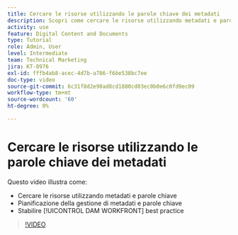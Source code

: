 ```yaml
---
title: Cercare le risorse utilizzando le parole chiave dei metadati
description: Scopri come cercare le risorse utilizzando metadati e parole chiave, pianificare la gestione di metadati e parole chiave e stabilire [!UICONTROL DAM WORKFRONT] best practice.
activity: use
feature: Digital Content and Documents
type: Tutorial
role: Admin, User
level: Intermediate
team: Technical Marketing
jira: KT-8976
exl-id: fffb4ab8-acec-4d7b-a786-f6be538bc7ee
doc-type: video
source-git-commit: 6c31f8d2e98ad8cd1880cd03ec0b0e6c0fd9ec09
workflow-type: tm+mt
source-wordcount: '60'
ht-degree: 0%

---
```


# Cercare le risorse utilizzando le parole chiave dei metadati

Questo video illustra come:

* Cercare le risorse utilizzando metadati e parole chiave
* Pianificazione della gestione di metadati e parole chiave
* Stabilire [!UICONTROL DAM WORKFRONT] best practice

>[!VIDEO](https://video.tv.adobe.com/v/335239/?quality=12&learn=on)
